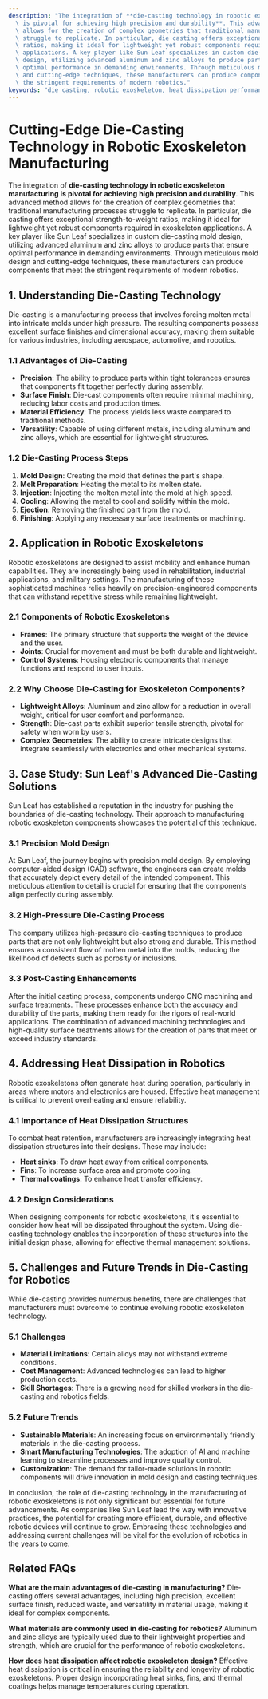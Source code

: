 ```yaml
---
description: "The integration of **die-casting technology in robotic exoskeleton manufacturing\
  \ is pivotal for achieving high precision and durability**. This advanced method\
  \ allows for the creation of complex geometries that traditional manufacturing processes\
  \ struggle to replicate. In particular, die casting offers exceptional strength-to-weight\
  \ ratios, making it ideal for lightweight yet robust components required in exoskeleton\
  \ applications. A key player like Sun Leaf specializes in custom die-casting mold\
  \ design, utilizing advanced aluminum and zinc alloys to produce parts that ensure\
  \ optimal performance in demanding environments. Through meticulous mold design\
  \ and cutting-edge techniques, these manufacturers can produce components that meet\
  \ the stringent requirements of modern robotics."
keywords: "die casting, robotic exoskeleton, heat dissipation performance, heat sink"
---
```

# Cutting-Edge Die-Casting Technology in Robotic Exoskeleton Manufacturing

The integration of **die-casting technology in robotic exoskeleton manufacturing is pivotal for achieving high precision and durability**. This advanced method allows for the creation of complex geometries that traditional manufacturing processes struggle to replicate. In particular, die casting offers exceptional strength-to-weight ratios, making it ideal for lightweight yet robust components required in exoskeleton applications. A key player like Sun Leaf specializes in custom die-casting mold design, utilizing advanced aluminum and zinc alloys to produce parts that ensure optimal performance in demanding environments. Through meticulous mold design and cutting-edge techniques, these manufacturers can produce components that meet the stringent requirements of modern robotics.

## **1. Understanding Die-Casting Technology**

Die-casting is a manufacturing process that involves forcing molten metal into intricate molds under high pressure. The resulting components possess excellent surface finishes and dimensional accuracy, making them suitable for various industries, including aerospace, automotive, and robotics. 

### **1.1 Advantages of Die-Casting**

- **Precision**: The ability to produce parts within tight tolerances ensures that components fit together perfectly during assembly.
- **Surface Finish**: Die-cast components often require minimal machining, reducing labor costs and production times.
- **Material Efficiency**: The process yields less waste compared to traditional methods.
- **Versatility**: Capable of using different metals, including aluminum and zinc alloys, which are essential for lightweight structures.

### **1.2 Die-Casting Process Steps**

1. **Mold Design**: Creating the mold that defines the part's shape.
2. **Melt Preparation**: Heating the metal to its molten state.
3. **Injection**: Injecting the molten metal into the mold at high speed.
4. **Cooling**: Allowing the metal to cool and solidify within the mold.
5. **Ejection**: Removing the finished part from the mold.
6. **Finishing**: Applying any necessary surface treatments or machining.

## **2. Application in Robotic Exoskeletons**

Robotic exoskeletons are designed to assist mobility and enhance human capabilities. They are increasingly being used in rehabilitation, industrial applications, and military settings. The manufacturing of these sophisticated machines relies heavily on precision-engineered components that can withstand repetitive stress while remaining lightweight.

### **2.1 Components of Robotic Exoskeletons**

- **Frames**: The primary structure that supports the weight of the device and the user.
- **Joints**: Crucial for movement and must be both durable and lightweight.
- **Control Systems**: Housing electronic components that manage functions and respond to user inputs.

### **2.2 Why Choose Die-Casting for Exoskeleton Components?**

- **Lightweight Alloys**: Aluminum and zinc allow for a reduction in overall weight, critical for user comfort and performance.
- **Strength**: Die-cast parts exhibit superior tensile strength, pivotal for safety when worn by users.
- **Complex Geometries**: The ability to create intricate designs that integrate seamlessly with electronics and other mechanical systems.

## **3. Case Study: Sun Leaf's Advanced Die-Casting Solutions**

Sun Leaf has established a reputation in the industry for pushing the boundaries of die-casting technology. Their approach to manufacturing robotic exoskeleton components showcases the potential of this technique.

### **3.1 Precision Mold Design**

At Sun Leaf, the journey begins with precision mold design. By employing computer-aided design (CAD) software, the engineers can create molds that accurately depict every detail of the intended component. This meticulous attention to detail is crucial for ensuring that the components align perfectly during assembly.

### **3.2 High-Pressure Die-Casting Process**

The company utilizes high-pressure die-casting techniques to produce parts that are not only lightweight but also strong and durable. This method ensures a consistent flow of molten metal into the molds, reducing the likelihood of defects such as porosity or inclusions.

### **3.3 Post-Casting Enhancements**

After the initial casting process, components undergo CNC machining and surface treatments. These processes enhance both the accuracy and durability of the parts, making them ready for the rigors of real-world applications. The combination of advanced machining technologies and high-quality surface treatments allows for the creation of parts that meet or exceed industry standards.

## **4. Addressing Heat Dissipation in Robotics**

Robotic exoskeletons often generate heat during operation, particularly in areas where motors and electronics are housed. Effective heat management is critical to prevent overheating and ensure reliability.

### **4.1 Importance of Heat Dissipation Structures**

To combat heat retention, manufacturers are increasingly integrating heat dissipation structures into their designs. These may include:

- **Heat sinks**: To draw heat away from critical components.
- **Fins**: To increase surface area and promote cooling.
- **Thermal coatings**: To enhance heat transfer efficiency.

### **4.2 Design Considerations**

When designing components for robotic exoskeletons, it's essential to consider how heat will be dissipated throughout the system. Using die-casting technology enables the incorporation of these structures into the initial design phase, allowing for effective thermal management solutions.

## **5. Challenges and Future Trends in Die-Casting for Robotics**

While die-casting provides numerous benefits, there are challenges that manufacturers must overcome to continue evolving robotic exoskeleton technology.

### **5.1 Challenges**

- **Material Limitations**: Certain alloys may not withstand extreme conditions.
- **Cost Management**: Advanced technologies can lead to higher production costs.
- **Skill Shortages**: There is a growing need for skilled workers in the die-casting and robotics fields.

### **5.2 Future Trends**

- **Sustainable Materials**: An increasing focus on environmentally friendly materials in the die-casting process.
- **Smart Manufacturing Technologies**: The adoption of AI and machine learning to streamline processes and improve quality control.
- **Customization**: The demand for tailor-made solutions in robotic components will drive innovation in mold design and casting techniques.

In conclusion, the role of die-casting technology in the manufacturing of robotic exoskeletons is not only significant but essential for future advancements. As companies like Sun Leaf lead the way with innovative practices, the potential for creating more efficient, durable, and effective robotic devices will continue to grow. Embracing these technologies and addressing current challenges will be vital for the evolution of robotics in the years to come.

## Related FAQs

**What are the main advantages of die-casting in manufacturing?**
Die-casting offers several advantages, including high precision, excellent surface finish, reduced waste, and versatility in material usage, making it ideal for complex components.

**What materials are commonly used in die-casting for robotics?**
Aluminum and zinc alloys are typically used due to their lightweight properties and strength, which are crucial for the performance of robotic exoskeletons.

**How does heat dissipation affect robotic exoskeleton design?**
Effective heat dissipation is critical in ensuring the reliability and longevity of robotic exoskeletons. Proper design incorporating heat sinks, fins, and thermal coatings helps manage temperatures during operation.
